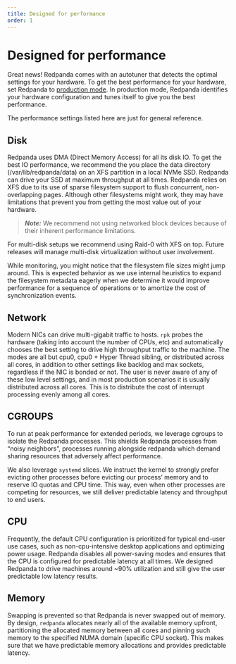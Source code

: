 ```yaml
---
title: Designed for performance
order: 1
---
```


# Designed for performance

Great news! Redpanda comes with an autotuner that detects the optimal settings for your hardware.
To get the best performance for your hardware, set Redpanda to [production mode](https://vectorized.io/docs/production-deployment).
In production mode, Redpanda identifies your hardware configuration and tunes itself to give you the best performance.

The performance settings listed here are just for general reference.

<!-- It’s worth mentioning - as you might have noticed by now - you’ll always
interact with redpanda through `rpk`. `rpk` is the Redpanda Keeper, a command-line interface to automate all tasks related to managing, running, and upgrading
redpanda. We also leverage `systemd` to make it even simpler to run and
operate redpanda as a service. This means you’ll also find yourself using
`systemctl` to start and stop `redpanda`, as well as checking its status. You
can also manage, filter, and rotate the logs created by redpanda through
journalctl.

```
rpk --help             # interact with the server and service
journalctl -u redpanda # see logs
``` -->

## Disk

Redpanda uses DMA (Direct Memory Access) for all its disk IO. To get the
best IO performance, we recommend the you place the data directory
(/var/lib/redpanda/data) on an XFS partition in a local NVMe SSD. Redpanda can
drive your SSD at maximum throughput at all times. Redpanda relies on XFS due
to its use of sparse filesystem support to flush concurrent, non-overlapping pages.
Although other filesystems might work, they may have limitations that prevent
you from getting the most value out of your hardware.

> **_Note:_** We recommend not using networked block devices because of their inherent performance limitations.

For multi-disk setups we recommend using Raid-0 with XFS on
top. Future releases will manage multi-disk virtualization without user
involvement.

While monitoring, you might notice that the filesystem file sizes might jump
around. This is expected behavior as we use internal heuristics to expand the
filesystem metadata eagerly when we determine it would improve performance for a
sequence of operations or to amortize the cost of synchronization events.

## Network

Modern NICs can drive multi-gigabit traffic to hosts. `rpk` probes the hardware
(taking into account the number of CPUs, etc) and automatically chooses the best
setting to drive high throughput traffic to the machine. The modes are all but
cpu0, cpu0 + Hyper Thread sibling, or distributed across all cores, in addition
to other settings like backlog and max sockets, regardless if the NIC is bonded
or not. The user is never aware of any of these low level settings, and in most
production scenarios it is usually distributed across all cores. This is
to distribute the cost of interrupt processing evenly among all cores.

## CGROUPS

To run at peak performance for extended periods, we leverage cgroups
to isolate the Redpanda processes. This shields Redpanda processes from
“noisy neighbors”, processes running alongside redpanda which demand sharing
resources that adversely affect performance.

We also leverage `systemd` slices. We instruct the kernel to strongly prefer
evicting other processes before evicting our process’ memory and to reserve IO
quotas and CPU time. This way, even when other processes are competing for resources,
we still deliver predictable latency and throughput to end users.

## CPU

Frequently, the default CPU configuration is prioritized for typical end-user
use cases, such as non-cpu-intensive desktop applications and optimizing power
usage. Redpanda disables all power-saving modes and ensures that the CPU is
configured for predictable latency at all times. We designed Redpanda to drive
machines around ~90% utilization and still give the user predictable low latency
results.

## Memory

Swapping is prevented so that Redpanda is never swapped out of memory. By
design, `redpanda` allocates nearly all of the available memory upfront,
partitioning the allocated memory between all cores and pinning such memory
to the specified NUMA domain (specific CPU socket). This makes sure that we have predictable memory allocations and provides predictable latency.
